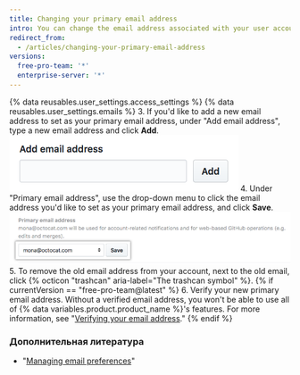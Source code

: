 ```yaml
---
title: Changing your primary email address
intro: You can change the email address associated with your user account at any time.
redirect_from:
  - /articles/changing-your-primary-email-address
versions:
  free-pro-team: '*'
  enterprise-server: '*'
---
```


{% data reusables.user_settings.access_settings %}
{% data reusables.user_settings.emails %}
3. If you'd like to add a new email address to set as your primary email address, under "Add email address", type a new email address and click **Add**. ![Add another email address button](/assets/images/help/settings/add_another_email_address.png)
4. Under "Primary email address", use the drop-down menu to click the email address you'd like to set as your primary email address, and click **Save**. ![Set as primary button](/assets/images/help/settings/set_as_primary_email.png)
5. To remove the old email address from your account, next to the old email, click
{% octicon "trashcan" aria-label="The trashcan symbol" %}.
{% if currentVersion == "free-pro-team@latest" %}
6. Verify your new primary email address. Without a verified email address, you won't be able to use all of {% data variables.product.product_name %}'s features. For more information, see "[Verifying your email address](/articles/verifying-your-email-address)."
{% endif %}

### Дополнительная литература

- "[Managing email preferences](/articles/managing-email-preferences/)"
